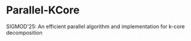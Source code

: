 # Parallel-KCore
SIGMOD'25: An efficient parallel algorithm and implementation for k-core decomposition
